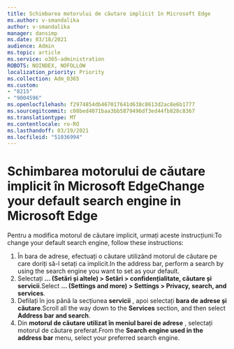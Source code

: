```yaml
---
title: Schimbarea motorului de căutare implicit în Microsoft Edge
ms.author: v-smandalika
author: v-smandalika
manager: dansimp
ms.date: 03/18/2021
audience: Admin
ms.topic: article
ms.service: o365-administration
ROBOTS: NOINDEX, NOFOLLOW
localization_priority: Priority
ms.collection: Adm_O365
ms.custom:
- "8215"
- "9004596"
ms.openlocfilehash: f2974854db467017641d638c8613d2ac8e6b1777
ms.sourcegitcommit: c08bed4071baa3bb5879496df3ed44fb828c8367
ms.translationtype: MT
ms.contentlocale: ro-RO
ms.lasthandoff: 03/19/2021
ms.locfileid: "51036994"
---
```

# <a name="change-your-default-search-engine-in-microsoft-edge"></a><span data-ttu-id="c48ed-102">Schimbarea motorului de căutare implicit în Microsoft Edge</span><span class="sxs-lookup"><span data-stu-id="c48ed-102">Change your default search engine in Microsoft Edge</span></span>

<span data-ttu-id="c48ed-103">Pentru a modifica motorul de căutare implicit, urmați aceste instrucțiuni:</span><span class="sxs-lookup"><span data-stu-id="c48ed-103">To change your default search engine, follow these instructions:</span></span>
1. <span data-ttu-id="c48ed-104">În bara de adrese, efectuați o căutare utilizând motorul de căutare pe care doriți să-l setați ca implicit.</span><span class="sxs-lookup"><span data-stu-id="c48ed-104">In the address bar, perform a search by using the search engine you want to set as your default.</span></span>
2. <span data-ttu-id="c48ed-105">Selectați **... (Setări și altele) > Setări > confidențialitate, căutare și servicii**.</span><span class="sxs-lookup"><span data-stu-id="c48ed-105">Select **... (Settings and more) > Settings > Privacy, search, and services**.</span></span>
3. <span data-ttu-id="c48ed-106">Defilați în jos până la secțiunea **servicii** , apoi selectați **bara de adrese și căutare**.</span><span class="sxs-lookup"><span data-stu-id="c48ed-106">Scroll all the way down to the **Services** section, and then select **Address bar and search**.</span></span>
4. <span data-ttu-id="c48ed-107">Din **motorul de căutare utilizat în meniul barei de adrese** , selectați motorul de căutare preferat.</span><span class="sxs-lookup"><span data-stu-id="c48ed-107">From the **Search engine used in the address bar** menu, select your preferred search engine.</span></span>


